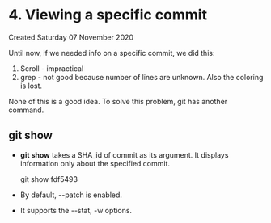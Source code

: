 # 4. Viewing a specific commit
Created Saturday 07 November 2020

Until now, if we needed info on a specific commit, we did this:

1. Scroll - impractical
2. grep - not good because number of lines are unknown. Also the coloring is lost.


None of this is a good idea. To solve this problem, git has another command.

git show
--------

* **git show** takes a SHA_id of commit as its argument. It displays information only about the specified commit.

	git show fdf5493


* By default, --patch is enabled.
* It supports the --stat, -w options.



